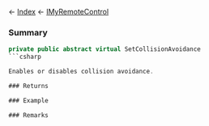 ← [Index](Api-Index) ← [IMyRemoteControl](Sandbox.ModAPI.Ingame.IMyRemoteControl)

### Summary

```csharp
private public abstract virtual SetCollisionAvoidance
```csharp

Enables or disables collision avoidance.

### Returns

### Example

### Remarks

